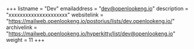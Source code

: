 +++ 
listname = "Dev" 
emailaddress = "dev@openlookeng.io" 
description = "xxxxxxxxxxxxxxxxxxxxx"
websitelink = "https://mailweb.openlookeng.io/postorius/lists/dev.openlookeng.io/" 
archivelink = "https://mailweb.openlookeng.io/hyperkitty/list/dev@openlookeng.io" 
weight = 11 
+++
